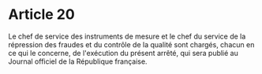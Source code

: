 # Article 20

Le chef de service des instruments de mesure et le chef du service de la répression des fraudes et du contrôle de la qualité sont chargés, chacun en ce qui le concerne, de l'exécution du présent arrêté, qui sera publié au Journal officiel de la République française.
